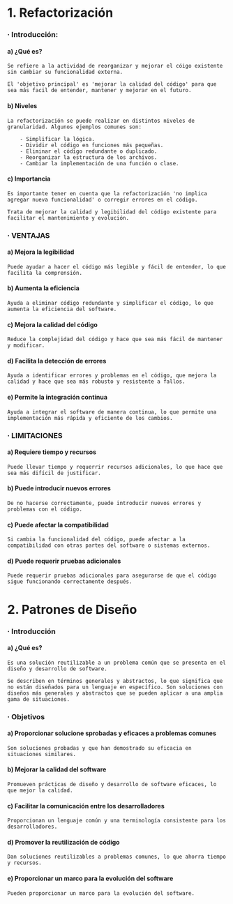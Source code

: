# 1. Refactorización




### · Introducción:

#### a) ¿Qué es?
```Shell    
Se refiere a la actividad de reorganizar y mejorar el cóigo existente sin cambiar su funcionalidad externa.

El 'objetivo principal' es 'mejorar la calidad del código' para que sea más facil de entender, mantener y mejorar en el futuro.
```
#### b) Niveles
```Shell
La refactorización se puede realizar en distintos niveles de granularidad. Algunos ejemplos comunes son:

    - Simplificar la lógica. 
    - Dividir el código en funciones más pequeñas.
    - Eliminar el código redundante o duplicado.
    - Reorganizar la estructura de los archivos.
    - Cambiar la implementación de una función o clase.
```
#### c) Importancia
```Shell
Es importante tener en cuenta que la refactorización 'no implica agregar nueva funcionalidad' o corregir errores en el código.

Trata de mejorar la calidad y legibilidad del código existente para facilitar el mantenimiento y evolución.
```




### · VENTAJAS

#### a) Mejora la legibilidad
```Shell
Puede ayudar a hacer el código más legible y fácil de entender, lo que facilita la comprensión.
```
#### b) Aumenta la eficiencia
```Shell
Ayuda a eliminar código redundante y simplificar el código, lo que aumenta la eficiencia del software.
```
#### c) Mejora la calidad del código
```Shell
Reduce la complejidad del código y hace que sea más fácil de mantener y modificar.
```
#### d) Facilita la detección de errores
```Shell
Ayuda a identificar errores y problemas en el código, que mejora la calidad y hace que sea más robusto y resistente a fallos.
```
#### e) Permite la integración continua
```Shell
Ayuda a integrar el software de manera continua, lo que permite una implementación más rápida y eficiente de los cambios.
```



### · LIMITACIONES

#### a) Requiere tiempo y recursos
```Shell
Puede llevar tiempo y requerrir recursos adicionales, lo que hace que sea más difícil de justificar.
```
#### b) Puede introducir nuevos errores
```Shell
De no hacerse correctamente, puede introducir nuevos errores y problemas con el código.
```
#### c) Puede afectar la compatibilidad
```Shell
Si cambia la funcionalidad del código, puede afectar a la compatibilidad con otras partes del software o sistemas externos.
```
#### d) Puede requerir pruebas adicionales
```Shell
Puede requerir pruebas adicionales para asegurarse de que el código sigue funcionando correctamente después.
```


# 2. Patrones de Diseño

### · Introducción

#### a) ¿Qué es?
```Shell
Es una solución reutilizable a un problema común que se presenta en el diseño y desarrollo de software.

Se describen en términos generales y abstractos, lo que significa que no están diseñados para un lenguaje en específico. Son soluciones con diseños más generales y abstractos que se pueden aplicar a una amplia gama de situaciones.
```

### · Objetivos

#### a) Proporcionar solucione sprobadas y eficaces a problemas comunes
```Shell
Son soluciones probadas y que han demostrado su eficacia en situaciones similares.
```

#### b) Mejorar la calidad del software
```Shell
Promueven prácticas de diseño y desarrollo de software eficaces, lo que mejor la calidad.
```

#### c) Facilitar la comunicación entre los desarrolladores
```Shell
Proporcionan un lenguaje común y una terminología consistente para los desarrolladores.
```

#### d) Promover la reutilización de código
```Shell
Dan soluciones reutilizables a problemas comunes, lo que ahorra tiempo y recursos.
```

#### e) Proporcionar un marco para la evolución del software
```Shell
Pueden proporcionar un marco para la evolución del software.
```
